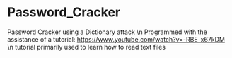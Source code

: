 # Password_Cracker
Password Cracker using a Dictionary attack \n
Programmed with the assistance of a tutorial: https://www.youtube.com/watch?v=-RBE_x67kDM \n
tutorial primarily used to learn how to read text files

